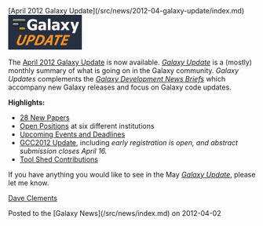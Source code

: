 <div class='newsItemHeader'>[April 2012 Galaxy Update](/src/news/2012-04-galaxy-update/index.md)</div>

<div class='right'><a href='/src/galaxy-updates/2012-04/index.md'><img src="/src/images/logos/GalaxyUpdate200.png" alt="April 2012 Galaxy Update" width=150 /></a></div>

The [April 2012 Galaxy Update](/src/galaxy-updates/2012-04/index.md) is now available.  *[Galaxy Update](/src/galaxy-updates/index.md)* is a (mostly) monthly summary of what is going on in the Galaxy community.  *Galaxy Updates* complements the *[Galaxy Development News Briefs](/src/docs/index.md)* which accompany new Galaxy releases and focus on Galaxy code updates.

**Highlights:**

* [28 New Papers](/src/galaxy-updates/2012-03/index.md#new-papers)
* [Open Positions](/src/galaxy-updates/2012-03/index.md#whos-hiring) at six different institutions
* [Upcoming Events and Deadlines](/src/galaxy-updates/2012-03/index.md#upcoming-events-and-deadlines)
* [GCC2012 Update](/src/galaxy-updates/2012-03/index.md#gcc2012-update), including *early registration is open, and abstract submission closes April 16.*
* [Tool Shed Contributions](/src/galaxy-updates/2012-03/index.md#toolshed-contributions)

If you have anything you would like to see in the May *[Galaxy Update](/src/galaxy-updates/index.md)*, please let me know.

[Dave Clements](/src/people/dave-clements/index.md)

<div class='newsItemFooter'>Posted to the [Galaxy News](/src/news/index.md) on 2012-04-02 </div>

